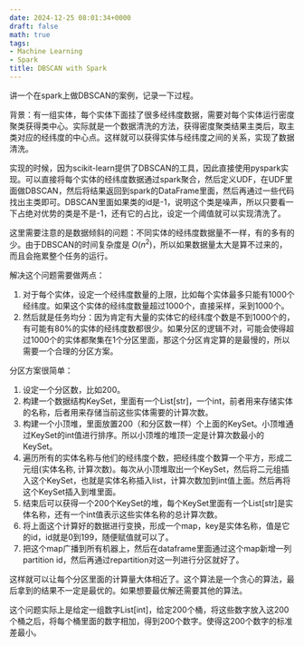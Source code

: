 ```yaml
---
date: 2024-12-25 08:01:34+0000
draft: false
math: true
tags:
- Machine Learning
- Spark
title: DBSCAN with Spark
---
```


讲一个在spark上做DBSCAN的案例，记录一下过程。

<!--more-->

背景：有一组实体，每个实体下面挂了很多经纬度数据，需要对每个实体运行密度聚类获得类中心。实际就是一个数据清洗的方法，获得密度聚类结果主类后，取主类对应的经纬度的中心点。这样就可以获得实体与经纬度之间的关系，实现了数据清洗。

实现的时候，因为scikit-learn提供了DBSCAN的工具，因此直接使用pyspark实现。可以直接将每个实体的经纬度数据通过spark聚合，然后定义UDF，在UDF里面做DBSCAN，然后将结果返回到spark的DataFrame里面，然后再通过一些代码找出主类即可。DBSCAN里面如果类的id是-1，说明这个类是噪声，所以只要看一下占绝对优势的类是不是-1，还有它的占比，设定一个阈值就可以实现清洗了。

这里需要注意的是数据倾斜的问题：不同实体的经纬度数据量不一样，有的多有的少。由于DBSCAN的时间复杂度是 $O(n^2)$，所以如果数据量太大是算不过来的，而且会拖累整个任务的运行。

解决这个问题需要做两点：
1. 对于每个实体，设定一个经纬度数量的上限，比如每个实体最多只能有1000个经纬度。如果这个实体的经纬度数量超过1000个，直接采样，采到1000个。
2. 然后就是任务均分：因为肯定有大量的实体它的经纬度个数是不到1000个的，有可能有80%的实体的经纬度数都很少。如果分区的逻辑不对，可能会使得超过1000个的实体都聚集在1个分区里面，那这个分区肯定算的是最慢的，所以需要一个合理的分区方案。

分区方案很简单：
1. 设定一个分区数，比如200。
2. 构建一个数据结构KeySet，里面有一个List[str]，一个int，前者用来存储实体的名称，后者用来存储当前这些实体需要的计算次数。
3. 构建一个小顶堆，里面放置200（和分区数一样）个上面的KeySet。小顶堆通过KeySet的int值进行排序。所以小顶堆的堆顶一定是计算次数最小的KeySet。
4. 遍历所有的实体名称与他们的经纬度个数，把经纬度个数算一个平方，形成二元组(实体名称, 计算次数)。每次从小顶堆取出一个KeySet，然后将二元组插入这个KeySet，也就是实体名称插入list，计算次数加到int值上面。然后再将这个KeySet插入到堆里面。
5. 结束后可以获得一个200个KeySet的堆，每个KeySet里面有一个List[str]是实体名称，还有一个int值表示这些实体名称的总计算次数。
6. 将上面这个计算好的数据进行变换，形成一个map，key是实体名称，值是它的id，id就是0到199，随便赋值就可以了。
7. 把这个map广播到所有机器上，然后在dataframe里面通过这个map新增一列partition id，然后再通过repartition对这一列进行分区就好了。

这样就可以让每个分区里面的计算量大体相近了。这个算法是一个贪心的算法，最后拿到的结果不一定是最优的。如果想要最优解还需要其他的算法。

这个问题实际上是给定一组数字List[int]，给定200个桶，将这些数字放入这200个桶之后，将每个桶里面的数字相加，得到200个数字。使得这200个数字的标准差最小。